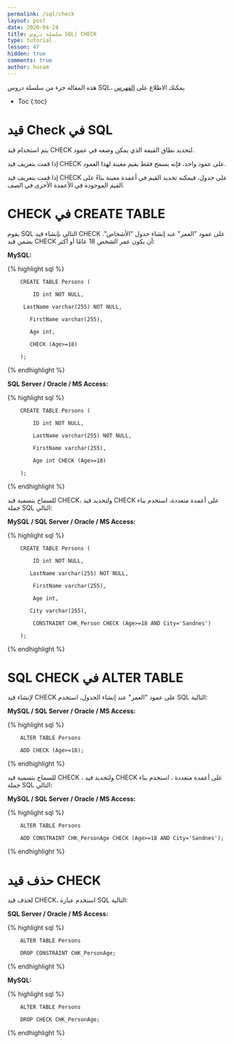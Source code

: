 ```yaml
---
permalink: /sql/check
layout: post
date: 2020-04-24
title: سلسلة دروس SQL| CHECK
type: tutorial
lesson: 47
hidden: true
comments: true
author: husam
---
```


هذه المقالة جزء من سلسلة دروس SQL، يمكنك الاطلاع على [الفهرس](intro)

* Toc
{:toc}

# قيد Check في SQL

يتم استخدام قيد CHECK لتحديد نطاق القيمة الذي يمكن وضعه في عمود.

إذا قمت بتعريف قيد CHECK على عمود واحد، فإنه يسمح فقط بقيم معينة لهذا العمود.

إذا قمت بتعريف قيد CHECK على جدول، فيمكنه تحديد القيم في أعمدة معينة بناءً على القيم الموجودة في الأعمدة الأخرى في الصف.

# CHECK في CREATE TABLE

يقوم SQL التالي بإنشاء قيد CHECK على عمود "العمر" عند إنشاء جدول "الأشخاص". يضمن قيد CHECK أن يكون عمر الشخص 18 عامًا أو أكثر:


**MySQL:**

{% highlight sql %}

		CREATE TABLE Persons (

    		ID int NOT NULL,

   		 LastName varchar(255) NOT NULL,

 		   FirstName varchar(255),

 		   Age int,

 		   CHECK (Age>=18)

		); 

{% endhighlight %}

**SQL Server / Oracle / MS Access:**

{% highlight sql %}

		CREATE TABLE Persons (

		    ID int NOT NULL,

		    LastName varchar(255) NOT NULL,

		    FirstName varchar(255),

		    Age int CHECK (Age>=18)

		); 

{% endhighlight %}

للسماح بتسمية قيد CHECK، ولتحديد قيد CHECK على أعمدة متعددة، استخدم بناء جملة SQL التالي:

**MySQL / SQL Server / Oracle / MS Access:**

{% highlight sql %}

		CREATE TABLE Persons (

		    ID int NOT NULL,

 		   LastName varchar(255) NOT NULL,

		    FirstName varchar(255),

		    Age int,

 		   City varchar(255),

		    CONSTRAINT CHK_Person CHECK (Age>=18 AND City='Sandnes')

		); 

{% endhighlight %}

# SQL CHECK في ALTER TABLE

لإنشاء قيد CHECK على عمود "العمر" عند إنشاء الجدول، استخدم SQL التالية:

**MySQL / SQL Server / Oracle / MS Access:**

{% highlight sql %}

		ALTER TABLE Persons

		ADD CHECK (Age>=18); 

{% endhighlight %}

للسماح بتسمية قيد CHECK ، ولتحديد قيد CHECK على أعمدة متعددة ، استخدم بناء جملة SQL التالي:

**MySQL / SQL Server / Oracle / MS Access:**

{% highlight sql %}

		ALTER TABLE Persons

		ADD CONSTRAINT CHK_PersonAge CHECK (Age>=18 AND City='Sandnes'); 

{% endhighlight %}

# حذف قيد CHECK

لحذف قيد CHECK، استخدم عبارة SQL التالية:

**SQL Server / Oracle / MS Access:**

{% highlight sql %}

		ALTER TABLE Persons

		DROP CONSTRAINT CHK_PersonAge; 

{% endhighlight %}

**MySQL:**


{% highlight sql %}

		ALTER TABLE Persons

		DROP CHECK CHK_PersonAge; 

{% endhighlight %}


